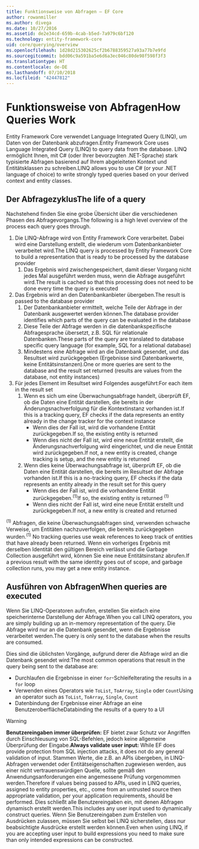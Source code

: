 ```yaml
---
title: Funktionsweise von Abfragen – EF Core
author: rowanmiller
ms.author: divega
ms.date: 10/27/2016
ms.assetid: de2e34cd-659b-4cab-b5ed-7a979c6bf120
ms.technology: entity-framework-core
uid: core/querying/overview
ms.openlocfilehash: 1d28d215302625cf2b6788359527a93a77b7e9fd
ms.sourcegitcommit: bdd06c9a591ba5e6d6a3ec046c80de98f598f3f3
ms.translationtype: HT
ms.contentlocale: de-DE
ms.lasthandoff: 07/10/2018
ms.locfileid: "42447812"
---
```

# <a name="how-queries-work"></a><span data-ttu-id="60af5-102">Funktionsweise von Abfragen</span><span class="sxs-lookup"><span data-stu-id="60af5-102">How Queries Work</span></span>

<span data-ttu-id="60af5-103">Entity Framework Core verwendet Language Integrated Query (LINQ), um Daten von der Datenbank abzufragen.</span><span class="sxs-lookup"><span data-stu-id="60af5-103">Entity Framework Core uses Language Integrated Query (LINQ) to query data from the database.</span></span> <span data-ttu-id="60af5-104">LINQ ermöglicht Ihnen, mit C# (oder Ihrer bevorzugten .NET-Sprache) stark typisierte Abfragen basierend auf Ihrem abgeleiteten Kontext und Entitätsklassen zu schreiben.</span><span class="sxs-lookup"><span data-stu-id="60af5-104">LINQ allows you to use C# (or your .NET language of choice) to write strongly typed queries based on your derived context and entity classes.</span></span>

## <a name="the-life-of-a-query"></a><span data-ttu-id="60af5-105">Der Abfragezyklus</span><span class="sxs-lookup"><span data-stu-id="60af5-105">The life of a query</span></span>

<span data-ttu-id="60af5-106">Nachstehend finden Sie eine grobe Übersicht über die verschiedenen Phasen des Abfragevorgangs.</span><span class="sxs-lookup"><span data-stu-id="60af5-106">The following is a high level overview of the process each query goes through.</span></span>

1. <span data-ttu-id="60af5-107">Die LINQ-Abfrage wird von Entity Framework Core verarbeitet. Dabei wird eine Darstellung erstellt, die wiederum vom Datenbankanbieter verarbeitet wird.</span><span class="sxs-lookup"><span data-stu-id="60af5-107">The LINQ query is processed by Entity Framework Core to build a representation that is ready to be processed by the database provider</span></span>
   1. <span data-ttu-id="60af5-108">Das Ergebnis wird zwischengespeichert, damit dieser Vorgang nicht jedes Mal ausgeführt werden muss, wenn die Abfrage ausgeführt wird.</span><span class="sxs-lookup"><span data-stu-id="60af5-108">The result is cached so that this processing does not need to be done every time the query is executed</span></span>
2. <span data-ttu-id="60af5-109">Das Ergebnis wird an den Datenbankanbieter übergeben.</span><span class="sxs-lookup"><span data-stu-id="60af5-109">The result is passed to the database provider</span></span>
   1. <span data-ttu-id="60af5-110">Der Datenbankanbieter ermittelt, welche Teile der Abfrage in der Datenbank ausgewertet werden können.</span><span class="sxs-lookup"><span data-stu-id="60af5-110">The database provider identifies which parts of the query can be evaluated in the database</span></span>
   2. <span data-ttu-id="60af5-111">Diese Teile der Abfrage werden in die datenbankspezifische Abfragesprache übersetzt, z.B. SQL für relationale Datenbanken.</span><span class="sxs-lookup"><span data-stu-id="60af5-111">These parts of the query are translated to database specific query language (for example, SQL for a relational database)</span></span>
   3. <span data-ttu-id="60af5-112">Mindestens eine Abfrage wird an die Datenbank gesendet, und das Resultset wird zurückgegeben (Ergebnisse sind Datenbankwerte, keine Entitätsinstanzen).</span><span class="sxs-lookup"><span data-stu-id="60af5-112">One or more queries are sent to the database and the result set returned (results are values from the database, not entity instances)</span></span>
3. <span data-ttu-id="60af5-113">Für jedes Element im Resultset wird Folgendes ausgeführt:</span><span class="sxs-lookup"><span data-stu-id="60af5-113">For each item in the result set</span></span>
   1. <span data-ttu-id="60af5-114">Wenn es sich um eine Überwachungsabfrage handelt, überprüft EF, ob die Daten eine Entität darstellen, die bereits in der Änderungsnachverfolgung für die Kontextinstanz vorhanden ist.</span><span class="sxs-lookup"><span data-stu-id="60af5-114">If this is a tracking query, EF checks if the data represents an entity already in the change tracker for the context instance</span></span>
      * <span data-ttu-id="60af5-115">Wenn dies der Fall ist, wird die vorhandene Entität zurückgegeben.</span><span class="sxs-lookup"><span data-stu-id="60af5-115">If so, the existing entity is returned</span></span>
      * <span data-ttu-id="60af5-116">Wenn dies nicht der Fall ist, wird eine neue Entität erstellt, die Änderungsnachverfolgung wird eingerichtet, und die neue Entität wird zurückgegeben.</span><span class="sxs-lookup"><span data-stu-id="60af5-116">If not, a new entity is created, change tracking is setup, and the new entity is returned</span></span>
   2. <span data-ttu-id="60af5-117">Wenn dies keine Überwachungsabfrage ist, überprüft EF, ob die Daten eine Entität darstellen, die bereits im Resultset der Abfrage vorhanden ist.</span><span class="sxs-lookup"><span data-stu-id="60af5-117">If this is a no-tracking query, EF checks if the data represents an entity already in the result set for this query</span></span>
      * <span data-ttu-id="60af5-118">Wenn dies der Fall ist, wird die vorhandene Entität zurückgegeben.<sup>(1)</sup></span><span class="sxs-lookup"><span data-stu-id="60af5-118">If so, the existing entity is returned <sup>(1)</sup></span></span>
      * <span data-ttu-id="60af5-119">Wenn dies nicht der Fall ist, wird eine neue Entität erstellt und zurückgegeben.</span><span class="sxs-lookup"><span data-stu-id="60af5-119">If not, a new entity is created and returned</span></span>

<span data-ttu-id="60af5-120"><sup>(1)</sup> Abfragen, die keine Überwachungsabfragen sind, verwenden schwache Verweise, um Entitäten nachzuverfolgen, die bereits zurückgegeben wurden.</span><span class="sxs-lookup"><span data-stu-id="60af5-120"><sup>(1)</sup> No tracking queries use weak references to keep track of entities that have already been returned.</span></span> <span data-ttu-id="60af5-121">Wenn ein vorheriges Ergebnis mit derselben Identität den gültigen Bereich verlässt und die Garbage Collection ausgeführt wird, können Sie eine neue Entitätsinstanz abrufen.</span><span class="sxs-lookup"><span data-stu-id="60af5-121">If a previous result with the same identity goes out of scope, and garbage collection runs, you may get a new entity instance.</span></span>

## <a name="when-queries-are-executed"></a><span data-ttu-id="60af5-122">Ausführen von Abfragen</span><span class="sxs-lookup"><span data-stu-id="60af5-122">When queries are executed</span></span>

<span data-ttu-id="60af5-123">Wenn Sie LINQ-Operatoren aufrufen, erstellen Sie einfach eine speicherinterne Darstellung der Abfrage.</span><span class="sxs-lookup"><span data-stu-id="60af5-123">When you call LINQ operators, you are simply building up an in-memory representation of the query.</span></span> <span data-ttu-id="60af5-124">Die Abfrage wird nur an die Datenbank gesendet, wenn die Ergebnisse verarbeitet werden.</span><span class="sxs-lookup"><span data-stu-id="60af5-124">The query is only sent to the database when the results are consumed.</span></span>

<span data-ttu-id="60af5-125">Dies sind die üblichsten Vorgänge, aufgrund derer die Abfrage wird an die Datenbank gesendet wird:</span><span class="sxs-lookup"><span data-stu-id="60af5-125">The most common operations that result in the query being sent to the database are:</span></span>
* <span data-ttu-id="60af5-126">Durchlaufen die Ergebnisse in einer `for`-Schleife</span><span class="sxs-lookup"><span data-stu-id="60af5-126">Iterating the results in a `for` loop</span></span>
* <span data-ttu-id="60af5-127">Verwenden eines Operators wie `ToList`, `ToArray`, `Single` oder `Count`</span><span class="sxs-lookup"><span data-stu-id="60af5-127">Using an operator such as `ToList`, `ToArray`, `Single`, `Count`</span></span>
* <span data-ttu-id="60af5-128">Datenbindung der Ergebnisse einer Abfrage an eine Benutzeroberfläche</span><span class="sxs-lookup"><span data-stu-id="60af5-128">Databinding the results of a query to a UI</span></span>

> [!WARNING]  
> <span data-ttu-id="60af5-129">**Benutzereingaben immer überprüfen:** EF bietet zwar Schutz vor Angriffen durch Einschleusung von SQL-Befehlen, jedoch keine allgemeine Überprüfung der Eingabe.</span><span class="sxs-lookup"><span data-stu-id="60af5-129">**Always validate user input:** While EF does provide protection from SQL injection attacks, it does not do any general validation of input.</span></span> <span data-ttu-id="60af5-130">Stammen Werte, die z.B. an APIs übergeben, in LINQ-Abfragen verwendet oder Entitätseigenschaften zugewiesen werden, aus einer nicht vertrauenswürdigen Quelle, sollte gemäß den Anwendungsanforderungen eine angemessene Prüfung vorgenommen werden.</span><span class="sxs-lookup"><span data-stu-id="60af5-130">Therefore if values being passed to APIs, used in LINQ queries, assigned to entity properties, etc., come from an untrusted source then appropriate validation, per your application requirements, should be performed.</span></span> <span data-ttu-id="60af5-131">Dies schließt alle Benutzereingaben ein, mit denen Abfragen dynamisch erstellt werden.</span><span class="sxs-lookup"><span data-stu-id="60af5-131">This includes any user input used to dynamically construct queries.</span></span> <span data-ttu-id="60af5-132">Wenn Sie Benutzereingaben zum Erstellen von Ausdrücken zulassen, müssen Sie selbst bei LINQ sicherstellen, dass nur beabsichtigte Ausdrücke erstellt werden können.</span><span class="sxs-lookup"><span data-stu-id="60af5-132">Even when using LINQ, if you are accepting user input to build expressions you need to make sure than only intended expressions can be constructed.</span></span>
